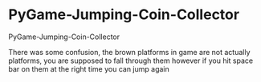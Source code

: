 # PyGame-Jumping-Coin-Collector
PyGame-Jumping-Coin-Collector

There was some confusion, the brown platforms in game are not actually platforms, you are supposed to fall through them however if you hit space bar on them at the right time you can jump again 
